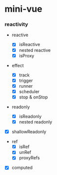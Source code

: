 # mini-vue

### reactivity
- reactive
  
  - [x] isReactive
  - [x] nested reactive
  - [x] isProxy
- effect
  - [x] track
  - [x] trigger
  - [x] runner
  - [x] scheduler
  - [x] stop & onStop
- readonly
  - [x] isReadonly
  - [x] nested readonly
- [x] shallowReadonly
- ref
  - [x] isRef
  - [x] unRef
  - [x] proxyRefs
- [x] computed
